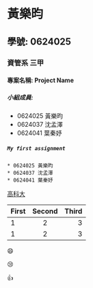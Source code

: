 # 黃樂昀

## 學號: 0624025 

### 資管系 三甲

#### 專案名稱: Project Name

##### 小組成員: 

  * 0624025 黃樂昀
  * 0624037 沈孟澤
  * 0624041 葉秦妤
  
##### `My first assignment`

```
* 0624025 黃樂昀
* 0624037 沈孟澤
* 0624041 葉秦妤
```
[高科大](https://www.nkust.edu.tw/)

| First | Second | Third |
|:------|:------:|------:|
|1 | 2 | 3  |
|1 | 2 | 3  |

:smile:

:cry:

:+1:

